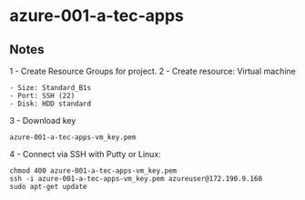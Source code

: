 # azure-001-a-tec-apps

## Notes

1 - Create Resource Groups for project.
2 - Create resource: Virtual machine

    - Size: Standard_B1s
    - Port: SSH (22)
    - Disk: HDD standard

3 - Download key

    azure-001-a-tec-apps-vm_key.pem

4 - Connect via SSH with Putty or Linux:

    chmod 400 azure-001-a-tec-apps-vm_key.pem
    ssh -i azure-001-a-tec-apps-vm_key.pem azureuser@172.190.9.160
    sudo apt-get update
